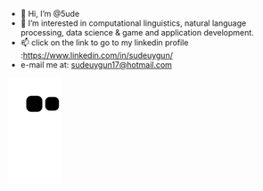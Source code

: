 - 👋 Hi, I’m @5ude
- 👀 I’m interested in computational linguistics, natural language processing, data science & game and application development.
- 📫 click on the link to go to my linkedin profile :https://www.linkedin.com/in/sudeuygun/
- e-mail me at: sudeuygun17@hotmail.com

![snake svg](https://github.com/5ude/5ude/blob/output/github-contribution-grid-snake.svg)
